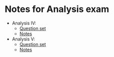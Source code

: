 # Notes for Analysis exam

- Analysis IV:
    - [Question set](https://github.com/szabo-krisztian/LaTeX/blob/main/Analysis4_hu/tetelsor.pdf)
    - [Notes](https://github.com/szabo-krisztian/LaTeX/blob/main/Analysis4_hu/vizsga.pdf)
- Analysis V:
    - [Question set](https://github.com/szabo-krisztian/LaTeX/blob/main/Analysis5_hu/tetelsor.pdf)
    - [Notes](https://github.com/szabo-krisztian/LaTeX/blob/main/Analysis5_hu/main.pdf)
